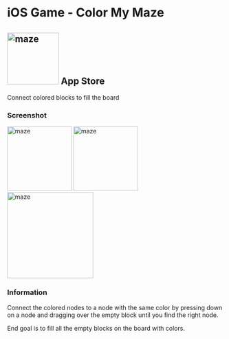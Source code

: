 # iOS Game - Color My Maze


## <img src="https://is5-ssl.mzstatic.com/image/thumb/Purple118/v4/5d/c9/f3/5dc9f30b-be5b-0f5e-b54f-a81a070408dd/AppIcon-0-1x_U007emarketing-0-0-GLES2_U002c0-512MB-sRGB-0-0-0-85-220-0-0-0-7.png/690x0w.png" alt="maze" width="120px"> App Store


Connect colored blocks to fill the board


### Screenshot

<img src="https://is1-ssl.mzstatic.com/image/thumb/Purple128/v4/9e/f1/1b/9ef11ba0-4602-0804-5ca9-48a65dd9f345/pr_source.png/230x0w.png" alt="maze" width="150px"> <img src="https://is2-ssl.mzstatic.com/image/thumb/Purple118/v4/a1/1f/2f/a11f2f58-ee71-90d7-beb5-c09d35b6dd3d/pr_source.png/690x0w.png" alt="maze" width="150px"> <img src="https://is4-ssl.mzstatic.com/image/thumb/Purple128/v4/59/65/9e/59659e60-8abc-61c1-2144-9b1f55559911/pr_source.png/939x0w.png" alt="maze" width="200px">






### Information

Connect the colored nodes to a node with the same color by pressing down on a node and dragging over the empty block until you find the right node.


End goal is to fill all the empty blocks on the board with colors.
